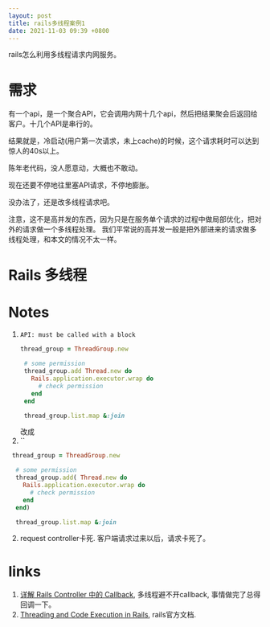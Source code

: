 ```yaml
---
layout: post
title: rails多线程案例1
date: 2021-11-03 09:39 +0800
---
```

rails怎么利用多线程请求内网服务。

# 需求
有一个api，是一个聚合API，它会调用内网十几个api，然后把结果聚会后返回给客户。十几个API是串行的。

结果就是，冷启动(用户第一次请求，未上cache)的时候，这个请求耗时可以达到惊人的40s以上。


陈年老代码，没人愿意动，大概也不敢动。

现在还要不停地往里塞API请求，不停地膨胀。

没办法了，还是改多线程请求吧。

注意，这不是高并发的东西，因为只是在服务单个请求的过程中做局部优化，把对外的请求做一个多线程处理。 我们平常说的高并发一般是把外部进来的请求做多线程处理，和本文的情况不太一样。

# Rails 多线程

# Notes
1. `API: must be called with a block`
   ~~~ruby
   thread_group = ThreadGroup.new

    # some permission
    thread_group.add Thread.new do
      Rails.application.executor.wrap do
        # check permission
      end
    end

    thread_group.list.map &:join
   ~~~
   改成
1. ``
  ~~~ruby
   thread_group = ThreadGroup.new

    # some permission
    thread_group.add( Thread.new do
      Rails.application.executor.wrap do
        # check permission
      end
    end)

    thread_group.list.map &:join
   ~~~
2. request controller卡死. 客户端请求过来以后，请求卡死了。

# links
1. [详解 Rails Controller 中的 Callback](https://ruby-china.org/topics/32357), 多线程避不开callback, 事情做完了总得回调一下。
2. [Threading and Code Execution in Rails](https://guides.rubyonrails.org/threading_and_code_execution.html), rails官方文档.
